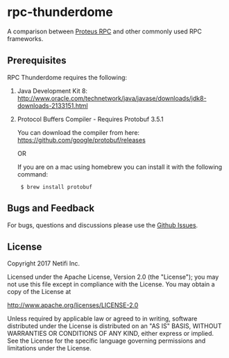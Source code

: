 # rpc-thunderdome
A comparison between [Proteus RPC](https://github.com/netifi/proteus-java) and other commonly used RPC frameworks.

## Prerequisites
RPC Thunderdome requires the following:

1. Java Development Kit 8: http://www.oracle.com/technetwork/java/javase/downloads/jdk8-downloads-2133151.html

2. Protocol Buffers Compiler - Requires Protobuf 3.5.1

    You can download the compiler from here: https://github.com/google/protobuf/releases
    
    OR
    
    If you are on a mac using homebrew you can install it with the following command:
    
        $ brew install protobuf
        
## Bugs and Feedback
For bugs, questions and discussions please use the [Github Issues](https://github.com/netifi/rpc-thunderdome/issues).

## License
Copyright 2017 Netifi Inc.

Licensed under the Apache License, Version 2.0 (the "License"); you may not use this file except in compliance with the License. You may obtain a copy of the License at

http://www.apache.org/licenses/LICENSE-2.0

Unless required by applicable law or agreed to in writing, software distributed under the License is distributed on an "AS IS" BASIS, WITHOUT WARRANTIES OR CONDITIONS OF ANY KIND, either express or implied. See the License for the specific language governing permissions and limitations under the License.
